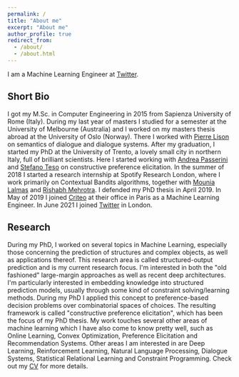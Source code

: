 ```yaml
---
permalink: /
title: "About me"
excerpt: "About me"
author_profile: true
redirect_from:
  - /about/
  - /about.html
---
```


I am a Machine Learning Engineer at [Twitter](https://twitter.com/).


<h2>Short Bio</h2>

I got my M.Sc. in Computer Engineering in 2015 from Sapienza University of Rome
(Italy).  During my last year of masters I studied for a semester at the
University of Melbourne (Australia) and I worked on my masters thesis abroad at
the University of Oslo (Norway). There I worked with [Pierre
Lison](https://www.nr.no/~plison) on semantics of dialogue and dialogue systems.
After my graduation, I started my PhD at the University of Trento, a lovely
small city in northern Italy, full of brilliant scientists. Here I started
working with [Andrea Passerini](http://disi.unitn.it/~passerini) and [Stefano
Teso](http://disi.unitn.it/~teso) on constructive preference elicitation. In the
summer of 2018 I started a research internship at Spotify Research London, where
I work primarily on Contextual Bandits algorithms, together with [Mounia
Lalmas](https://mounia-lalmas.blog/) and [Rishabh
Mehrotra](http://rishabhmehrotra.com/). I defended my PhD thesis in April 2019.
In May of 2019 I joined [Criteo](https://ailab.criteo.com/) at their office in
Paris as a Machine Learning Engineer. In June 2021 I joined
[Twitter](https://blog.twitter.com/engineering/en_us) in London.


<h2>Research</h2>

During my PhD, I worked on several topics in Machine Learning, especially those
concerning the prediction of structures and complex objects, as well as
applications thereof.  This research area is called structured-output prediction
and is my current research focus. I'm interested in both the "old fashioned"
large-margin approaches as well as recent deep architectures. I'm particularly
interested in embedding knowledge into structured prediction models, usually
through some kind of constraint solving/learning methods. During my PhD I
applied this concept to preference-based decision problems over combinatorial
spaces of choices. The resulting framework is called "constructive preference
elicitation", which has been the focus of my PhD thesis. My work touches several
other areas of machine learning which I have also come to know pretty well, such
as Online Learning, Convex Optimization, Preference Elicitation and
Recommendation Systems.  Other areas I am interested in are Deep Learning,
Reinforcement Learning, Natural Language Processing, Dialogue Systems,
Statistical Relational Learning and Constraint Programming. Check out my
[CV](/files/CV.pdf) for more details.

